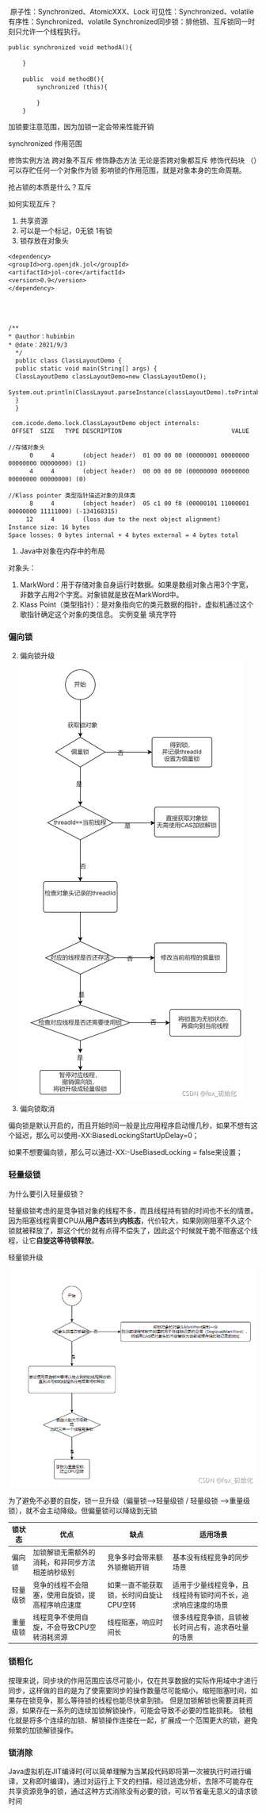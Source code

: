 ​ 原子性：Synchronized、AtomicXXX、Lock 可见性：Synchronized、volatile 有序性：Synchronized、volatile
Synchronized同步锁：排他锁、互斥锁同一时刻只允许一个线程执行。

```aidl
public synchronized void methodA(){

    }

    public  void methodB(){
        synchronized (this){
            
        }
    }
```

加锁要注意范围，因为加锁一定会带来性能开销

synchronized 作用范围

修饰实例方法 跨对象不互斥 修饰静态方法 无论是否跨对象都互斥 修饰代码块 （）可以存贮任何一个对象作为锁 影响锁的作用范围，就是对象本身的生命周期。

抢占锁的本质是什么？互斥

如何实现互斥？

1. 共享资源
2. 可以是一个标记，0无锁 1有锁
3. 锁存放在对象头

```aidl
<dependency>
<groupId>org.openjdk.jol</groupId>
<artifactId>jol-core</artifactId>
<version>0.9</version>
</dependency>




/**
* @author：hubinbin
* @date：2021/9/3
  */
  public class ClassLayoutDemo {
  public static void main(String[] args) {
  ClassLayoutDemo classLayoutDemo=new ClassLayoutDemo();
  System.out.println(ClassLayout.parseInstance(classLayoutDemo).toPrintable());
  }
  }

```

```aidl
 com.icode.demo.lock.ClassLayoutDemo object internals:
 OFFSET  SIZE   TYPE DESCRIPTION                               VALUE

//存储对象头
      0     4        (object header)  01 00 00 00 (00000001 00000000 00000000 00000000) (1)
      4     4        (object header)  00 00 00 00 (00000000 00000000 00000000 00000000) (0)

//Klass pointer 类型指针描述对象的具体类
      8     4        (object header)  05 c1 00 f8 (00000101 11000001 00000000 11111000) (-134168315)
     12     4        (loss due to the next object alignment)
Instance size: 16 bytes
Space losses: 0 bytes internal + 4 bytes external = 4 bytes total
```

1. Java中对象在内存中的布局

对象头：

1. MarkWord：用于存储对象自身运行时数据。如果是数组对象占用3个字宽，非数字占用2个字宽。对象锁就是放在MarkWord中。
2. Klass Point（类型指针）：是对象指向它的类元数据的指针，虚拟机通过这个歌指针确定这个对象的类信息。 实例变量 填充字符

### 偏向锁

2. 偏向锁升级
   ![](../img/20210903164329991.png)
3. 偏向锁取消

偏向锁是默认开启的，而且开始时间一般是比应用程序启动慢几秒，如果不想有这个延迟，那么可以使用-XX:BiasedLockingStartUpDelay=0；

如果不想要偏向锁，那么可以通过-XX:-UseBiasedLocking = false来设置；

### 轻量级锁

为什么要引入轻量级锁？

轻量级锁考虑的是竞争锁对象的线程不多，而且线程持有锁的时间也不长的情景。因为阻塞线程需要CPU从**用户态**转到**内核态**，代价较大，如果刚刚阻塞不久这个锁就被释放了，那这个代价就有点得不偿失了，因此这个时候就干脆不阻塞这个线程，让它**自旋这等待锁释放**。

轻量锁升级

![](../img/20210903171619824.png)

为了避免不必要的自旋，锁一旦升级（偏量锁——>轻量级锁 / 轻量级锁 ——>重量级锁），就不会主动降级。但偏量锁可以降级到无锁


| 锁状态   | 优点                                             | 缺点                                    | 适用场景                                                     |
| -------- | ------------------------------------------------ | --------------------------------------- | ------------------------------------------------------------ |
| 偏向锁   | 加锁解锁无需额外的消耗，和非同步方法相差纳秒级别 | 竞争多时会带来额外锁撤销开销            | 基本没有线程竞争的同步场景                                   |
| 轻量级锁 | 竞争的线程不会阻塞，使用自旋锁，提高程序响应速度 | 如果一直不能获取锁，长时间自旋让CPU空转 | 适用于少量线程竞争，且线程持有锁时间不长，追求响应速度的场景 |
| 重量级锁 | 线程竞争不使用自旋，不会导致CPU空转消耗资源      | 线程阻塞，响应时间长                    | 很多线程竞争锁，且锁被长时间占有，追求吞吐量的场景           |




### 锁粗化

按理来说，同步块的作用范围应该尽可能小，仅在共享数据的实际作用域中才进行同步，这样做的目的是为了使需要同步的操作数量尽可能缩小，缩短阻塞时间，如果存在锁竞争，那么等待锁的线程也能尽快拿到锁。
但是加锁解锁也需要消耗资源，如果存在一系列的连续加锁解锁操作，可能会导致不必要的性能损耗。 锁粗化就是将多个连续的加锁、解锁操作连接在一起，扩展成一个范围更大的锁，避免频繁的加锁解锁操作。

### 锁消除

Java虚拟机在JIT编译时(可以简单理解为当某段代码即将第一次被执行时进行编译，又称即时编译)，通过对运行上下文的扫描，经过逃逸分析，去除不可能存在共享资源竞争的锁，通过这种方式消除没有必要的锁，可以节省毫无意义的请求锁时间


